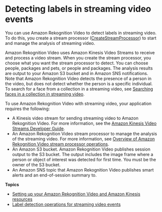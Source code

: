 # Detecting labels in streaming video events<a name="streaming-video-detect-labels"></a>

You can use Amazon Rekognition Video to detect labels in streaming video\. To do this, you create a stream processor \([CreateStreamProcessor](https://docs.aws.amazon.com/rekognition/latest/APIReference/API_CreateStreamProcessor.html)\) to start and manage the analysis of streaming video\. 

Amazon Rekognition Video uses Amazon Kinesis Video Streams to receive and process a video stream\. When you create the stream processor, you choose what you want the stream processor to detect\. You can choose people, packages and pets, or people and packages\. The analysis results are output to your Amazon S3 bucket and in Amazon SNS notifications\. Note that Amazon Rekognition Video detects the presence of a person in the video, but does not detect whether the person is a specific individual\. To search for a face from a collection in a streaming video, see [Searching faces in a collection in streaming video](collections-streaming.md)\. 

To use Amazon Rekognition Video with streaming video, your application requires the following:
+ A Kinesis video stream for sending streaming video to Amazon Rekognition Video\. For more information, see the [Amazon Kinesis Video Streams Developer Guide](https://docs.aws.amazon.com/kinesisvideostreams/latest/dg/what-is-kinesis-video.html)\. 
+ An Amazon Rekognition Video stream processor to manage the analysis of the streaming video\. For more information, see [Overview of Amazon Rekognition Video stream processor operations](streaming-video.md#using-rekognition-video-stream-processor)\.
+ An Amazon S3 bucket\. Amazon Rekognition Video publishes session output to the S3 bucket\. The output includes the image frame where a person or object of interest was detected for first time\. You must be the owner of the S3 bucket\.
+ An Amazon SNS topic that Amazon Rekognition Video publishes smart alerts and an end\-of\-session summary to\.

**Topics**
+ [Setting up your Amazon Rekognition Video and Amazon Kinesis resources](streaming-labels-setting-up.md)
+ [Label detection operations for streaming video events](streaming-labels-detection.md)